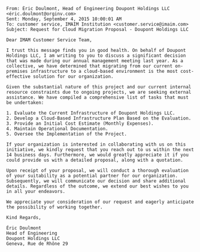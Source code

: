     From: Éric Doulmont, Head of Engineering Doupont Holdings LLC <éric.doulmont@orginv.com>
    Sent: Monday, September 4, 2015 10:00:01 AM
    To: customer service, IMAIM Institution <customer.service@imaim.com>
    Subject: Request for Cloud Migration Proposal - Doupont Holdings LLC

    Dear IMAM Customer Service Team,

    I trust this message finds you in good health. On behalf of Doupont Holdings LLC, I am writing to you to discuss a significant decision that was made during our annual management meeting last year. As a collective, we have determined that migrating from our current on-premises infrastructure to a cloud-based environment is the most cost-effective solution for our organization.

    Given the substantial nature of this project and our current internal resource constraints due to ongoing projects, we are seeking external assistance. We have compiled a comprehensive list of tasks that must be undertaken:

    1. Evaluate the Current Infrastructure of Doupont Holdings LLC.
    2. Develop a Cloud-Based Infrastructure Plan Based on the Evaluation.
    3. Provide an Initial Cost Estimate (Monthly Expenses).
    4. Maintain Operational Documentation.
    5. Oversee the Implementation of the Project.

    If your organization is interested in collaborating with us on this initiative, we kindly request that you reach out to us within the next 14 business days. Furthermore, we would greatly appreciate it if you could provide us with a detailed proposal, along with a quotation.

    Upon receipt of your proposal, we will conduct a thorough evaluation of your suitability as a potential partner for our organization. Subsequently, we will communicate our decision and share additional details. Regardless of the outcome, we extend our best wishes to you in all your endeavors.

    We appreciate your consideration of our request and eagerly anticipate the possibility of working together.

    Kind Regards,

    Éric Doulmont
    Head of Engineering
    Doupont Holdings LLC
    Geneva, Rue de Rhône 29